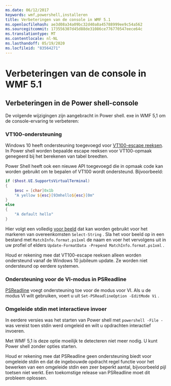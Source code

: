 ```yaml
---
ms.date: 06/12/2017
keywords: wmf,powershell,installeren
title: Verbeteringen van de console in WMF 5.1
ms.openlocfilehash: ae3d08a34a09bc32d40a8a45788999ee9c54a562
ms.sourcegitcommit: 173556307d45d88de31086ce776770547eece64c
ms.translationtype: MT
ms.contentlocale: nl-NL
ms.lasthandoff: 05/19/2020
ms.locfileid: "83564271"
---
```

# <a name="console-improvements-in-wmf-51"></a>Verbeteringen van de console in WMF 5.1

## <a name="powershell-console-improvements"></a>Verbeteringen in de Power shell-console

De volgende wijzigingen zijn aangebracht in Power shell. exe in WMF 5,1 om de console-ervaring te verbeteren:

### <a name="vt100-support"></a>VT100-ondersteuning

Windows 10 heeft ondersteuning toegevoegd voor [VT100-escape reeksen](/windows/console/console-virtual-terminal-sequences).
In Power shell worden bepaalde escape reeksen voor VT100-opmaak genegeerd bij het berekenen van tabel breedten.

Power Shell heeft ook een nieuwe API toegevoegd die in opmaak code kan worden gebruikt om te bepalen of VT100 wordt ondersteund. Bijvoorbeeld:

```powershell
if ($host.UI.SupportsVirtualTerminal)
{
    $esc = [char]0x1b
    "A yellow ${esc}[93mhello${esc}[0m"
}
else
{
    "A default hello"
}
```

Hier volgt een volledig [voor beeld](https://gist.github.com/lzybkr/dcb973dccd54900b67783c48083c28f7) dat kan worden gebruikt voor het markeren van overeenkomsten `Select-String` . Sla het voor beeld op in een bestand met `MatchInfo.format.ps1xml` de naam en voer het vervolgens uit in uw profiel of elders `Update-FormatData -Prepend MatchInfo.format.ps1xml` .

Houd er rekening mee dat VT100-escape reeksen alleen worden ondersteund vanaf de Windows 10 jubileum update.
Ze worden niet ondersteund op eerdere systemen.

### <a name="vi-mode-support-in-psreadline"></a>Ondersteuning voor de VI-modus in PSReadline

[PSReadline](https://github.com/PowerShell/PSReadLine) voegt ondersteuning toe voor de modus voor VI. Als u de modus VI wilt gebruiken, voert u uit `Set-PSReadlineOption -EditMode Vi` .

### <a name="redirected-stdin-with-interactive-input"></a>Omgeleide stdin met interactieve invoer

In eerdere versies was het starten van Power shell met `powershell -File -` was vereist toen stdin werd omgeleid en wilt u opdrachten interactief invoeren.

Met WMF 5,1 is deze optie moeilijk te detecteren niet meer nodig. U kunt Power shell zonder opties starten.

Houd er rekening mee dat PSReadline geen ondersteuning biedt voor omgeleide stdin en dat de ingebouwde opdracht regel functie voor het bewerken van een omgeleide stdin een zeer beperkt aantal, bijvoorbeeld pijl toetsen niet werkt. Een toekomstige release van PSReadline moet dit probleem oplossen.
